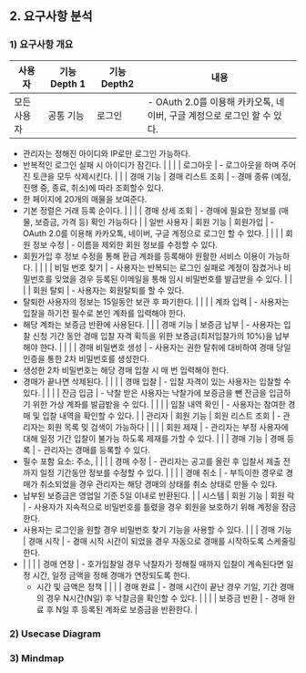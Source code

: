 ## 2. 요구사항 분석
### 1) 요구사항 개요
| 사용자 | 기능 Depth 1 | 기능 Depth2 | 내용 |
| --- | --- | --- | --- |
| 모든 사용자 | 공통 기능 | 로그인 | - OAuth 2.0를 이용해 카카오톡, 네이버, 구글 계정으로 로그인 할 수 있다.
- 관리자는 정해진 아이디와 IP로만 로그인 가능하다.
- 반복적인 로그인 실패 시 아이디가 잠긴다. |
  |  |  | 로그아웃 | - 로그아웃을 하며 주어진 토큰을 모두 삭제시킨다. |
  |  | 경매 기능 | 경매 리스트 조회 | - 경매 종류 (예정, 진행 중, 종료, 취소)에 따라 조회할수 있다.
- 한 페이지에 20개의 매물을 보여준다.
- 기본 정렬은 거래 등록 순이다. |
  |  |  | 경매 상세 조회 | - 경매에 필요한 정보를 (매물, 보증금, 가격 등) 확인 가능하다 |
  | 일반 사용자 | 회원 기능 | 회원가입 | - OAuth 2.0를 이용해 카카오톡, 네이버, 구글 계정으로 로그인 할 수 있다. |
  |  |  | 회원 정보 수정 | - 이름을 제외한 회원 정보를 수정할 수 있다.
- 회원가입 후 정보 수정을 통해 환급 계좌를 등록해야 원활한 서비스 이용이 가능하다.  |
  |  |  | 비밀 번호 찾기 | - 사용자는 반복되는 로그인 실패로 계정이 잠겼거나 비밀번호를 잊었을 경우 등록된 이메일을 통해 임시 비밀번호를 발급받을 수 있다. |
  |  |  | 회원 탈퇴 | - 사용자는 회원탈퇴를 할 수  있다.
- 탈퇴한 사용자의 정보는 15일동안 보관 후 파기한다. |
  |  |  | 계좌 입력 | - 사용자는 입찰을 하기전 필수로 본인 계좌를 입력해야 한다.
- 해당 계좌는 보증금 반환에 사용된다. |
  |  | 경매 기능 | 보증금 납부 | - 사용자는 입찰 신청 기간 동안 경매 입찰 자격 획득을 위한 보증금(최저입찰가의 10%)을 납부해야 한다. |
  |  |  | 경매 비밀번호 생성 | - 사용자는 권한 탈취에 대비하여 경매 당일 인증을 통한 2차 비밀번호를 생성한다.
- 생성한 2차 비밀번호는 해당 경매 입찰 시 매 번 입력해야 한다.
- 경매가 끝나면 삭제된다. |
  |  |  | 경매 입찰 | - 입찰 자격이 있는 사용자는 입찰할 수 있다. |
  |  |  | 잔금 입금 | - 낙찰 받은 사용자는 낙찰가에 보증금을 뺀 잔금을 입금하기 위한 가상 계좌를 발급받을 수 있다. |
  |  |  | 입찰 내역 확인 | - 사용자는 참여한 경매 및 입찰 내역을 확인할 수 있다. |
  | 관리자 | 회원 기능 | 회원 리스트 조회 | - 관리자는 회원 목록 및 검색이 가능하다 |
  |  |  | 회원 제재 | - 관리자는 부정 사용자에 대해 일정 기간 입찰이 불가능 하도록 제재를 가할 수 있다. |
  |  | 경매 기능 | 경매 등록 | - 관리자는 경매를 등록할 수 있다.
- 필수 포함 요소: 주소,  |
  |  |  | 경매 수정 | - 관리자는 공고를 올린 후 입찰서 제출 전까지 일정 기간동안 정보를 수정할 수 있다. |
  |  |  | 경매 취소 | - 부득이한 경우로 경매가 취소되었을 경우 관리자는 해당 경매의 상태를 취소 상태로 만들 수 있다.
- 납부된 보증금은 영업일 기준 5일 이내로 반환된다. |
  | 시스템 | 회원 기능 | 회원 락 | - 사용자가 지속적으로 비밀번호를 틀렸을 경우 회원을 보호하기 위해 계정을 잠금한다.
- 사용자는 로그인을 원할 경우 비밀번호 찾기 기능을 사용할 수 있다. |
  |  | 경매 기능 | 경매 시작 | - 경매 시작 시간이 되었을 경우 자동으로 경매를 시작하도록 스케줄링한다.
-  |
      |  |  | 경매 연장 | - 호가입찰일 경우 낙찰자가 정해질 때까지 입찰이 계속된다면 일정 시간, 일정 금액을 정해 경매가 연장되도록 한다.
   - 시간 및 금액은 정책 |
   |  |  | 경매 완료 | -  경매 시간이 끝난 경우 기일, 기간 경매의 경우 N시간(N일) 후 낙찰금을 확인할 수 있다. |
   |  |  | 보증금 반환 | - 경매 완료 후 N일 후 등록된 계좌로 보증금을 반환한다. |


### 2) Usecase Diagram
### 3) Mindmap
